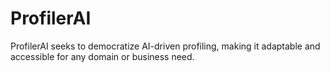 # ProfilerAI
ProfilerAI seeks to democratize AI-driven profiling, making it adaptable and accessible for any domain or business need.
